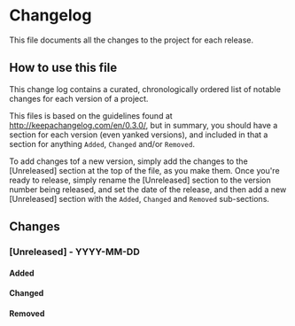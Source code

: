 # Changelog

This file documents all the changes to the project for each release.


## How to use this file

This change log contains a curated, chronologically ordered list of notable changes for each version of a project.

This files is based on the guidelines found at http://keepachangelog.com/en/0.3.0/, but in summary, you should have a 
section for each version (even yanked versions), and included in that a section for anything `Added`, `Changed` and/or
`Removed`.

To add changes tof a new version, simply add the changes to the [Unreleased] section at the top of the file, as you make 
them.  Once you're ready to release, simply rename the [Unreleased] section to the version number being released, and 
set the date of the release, and then add a new [Unreleased] section with the `Added`, `Changed` and `Removed` 
sub-sections.


## Changes

### [Unreleased]  - YYYY-MM-DD

#### Added
#### Changed
#### Removed
